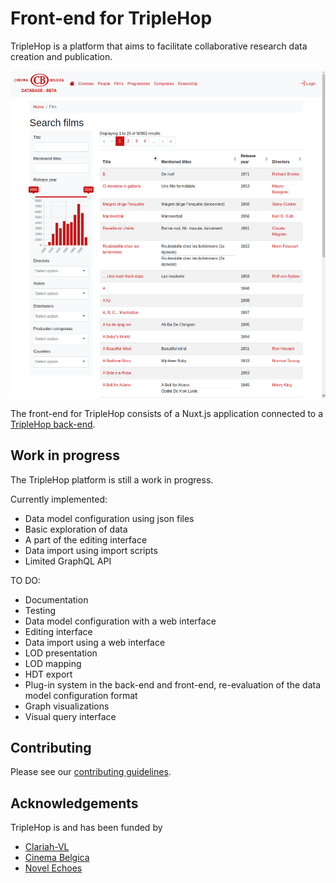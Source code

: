 # Front-end for TripleHop

TripleHop is a platform that aims to facilitate collaborative research data creation and publication.

![TripleHop screenshot](triplehop_screenshot.png)

The front-end for TripleHop consists of a Nuxt.js application connected to a [TripleHop back-end](https://github.com/GhentCDH/triplehop_backend).

## Work in progress

The TripleHop platform is still a work in progress.

Currently implemented:

* Data model configuration using json files
* Basic exploration of data
* A part of the editing interface
* Data import using import scripts
* Limited GraphQL API

TO DO:

* Documentation
* Testing
* Data model configuration with a web interface
* Editing interface
* Data import using a web interface
* LOD presentation
* LOD mapping
* HDT export
* Plug-in system in the back-end and front-end, re-evaluation of the data model configuration format
* Graph visualizations
* Visual query interface

## Contributing

Please see our [contributing guidelines](CONTRIBUTING.md).

## Acknowledgements

TripleHop is and has been funded by

* [Clariah-VL](https://clariahvl.hypotheses.org/)
* [Cinema Belgica](https://www.cinemabelgica.be/)
* [Novel Echoes](https://research.flw.ugent.be/en/projects/novel-echoes)

